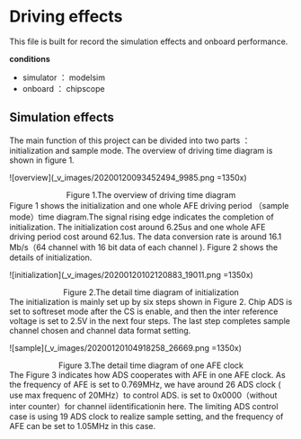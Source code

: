 # Driving effects
This file is built for record the simulation effects and onboard performance.    

**conditions**    

* simulator ： modelsim  
* onboard  ： chipscope  
## Simulation effects   
The main function of this project can be divided into two parts ： initialization and sample mode. The overview of driving time diagram is shown in figure 1.  

![overview](_v_images/20200120093452494_9985.png =1350x)
<center>Figure 1.The overview of driving time diagram</center>  
Figure 1 shows the initialization and one whole AFE driving period （sample mode）time diagram.The signal <ADS_INIT_OK> rising edge indicates the completion of initialization. The initialization cost around 6.25us and one whole AFE driving period cost around  62.1us. The data conversion rate is around 16.1 Mb/s（64 channel with 16 bit data of each channel ). Figure 2 shows the details of initialization.  

![initialization](_v_images/20200120102120883_19011.png =1350x)  
<center>Figure 2.The detail time diagram of initialization</center>  
The initialization is mainly set up by six steps shown in Figure 2. Chip ADS is set to softreset mode after the CS is enable, and then the inter reference voltage is set to 2.5V in the next four steps. The last step completes sample channel chosen and channel data format setting.  

![sample](_v_images/20200120104918258_26669.png =1350x)  
<center>Figure 3.The detail time diagram of one AFE clock</center>    
The Figure 3 indicates how ADS cooperates with AFE in one AFE clock. As the frequency of AFE is set to 0.769MHz, we have around 26 ADS clock ( use max frequenc of 20MHz）to control ADS. <ADS_SDI> is set to 0x0000（without inter counter）for channel iidentificationin here. The limiting ADS control case is using 19 ADS clock to realize sample setting, and the frequency of AFE can be set to 1.05MHz in this case.  
